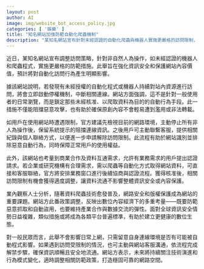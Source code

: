 ```yaml
---
layout: post
author: AI
image: img/website_bot_access_policy.jpg
categories: [ '娛樂' ]
title: "知名網站加強防範自動化爬蟲機制"
description: "某知名網站宣布針對未經認證的自動化爬蟲與機器人實施更嚴格的訪問限制，以強化資訊安全與保障原創內容價值。不影響一般使用者日常瀏覽，遇到限制可依流程申請解禁，且開放企業或研究機構提出認證協商，兼顧內容保護與資料交流需求。"
---
```

近日，某知名網站宣布調整訪問策略，針對非自然人為操作，如未經認證的機器人和爬蟲程式，實施更嚴格的防範措施。此舉旨在強化資訊安全和保護網站內容價值，預計將對自動化訪問行為產生明顯影響。

據該網站說明，若發現有未經授權的自動化程式或機器人持續對站內資源進行訪問，將會立即啟動停權機制，中斷相關連線。網站方面強調，這不是針對一般使用者的日常瀏覽，而是鎖定那些未經核准、以爬取資料為目的的自動行為手段。此一措施不僅能阻擋惡意攻擊，也有助於確保原創內容不會輕易遭到濫用或非法轉載。

如用戶在使用網站時遭遇限制，官方建議先檢視目前的網路環境，主動停止所有非人為操作後，保留系統提示的阻擋連線資訊。之後用戶可主動聯繫客服，提供相關紀錄與個人聯絡方式，以便進一步申請解除訪問限制。此流程有助於網站識別並排除惡意自動行為，同時保障正常用戶的使用權益。

此外，該網站也考量到商業合作及資料互通需求，允許有業務需求的用戶提出認證請求。若企業或研究機構有合理需求，需以爬蟲等自動化方式取得網站資料，可直接和客服聯絡，官方將安排業務窗口進行後續協商與認證流程。獲得核准後，相關訪問限制有機會獲得適度調整，讓資料流通不影響整體資訊安全或內容保護。

業內觀察人士分析，隨著資料爬蟲技術愈發普及，網路安全和版權保護成為網站的重要課題。網站方此番政策調整，反映出數位內容經濟下的多重考量——既要防範惡意抓取和自動盜用，也要維持產業合作與數據交流的彈性。面對全球資訊安全情勢日益複雜，類似措施或將成為各類平台普遍標準，有助於建立更健康的數位生態。

對一般民眾而言，此舉不會影響日常上網，只需留意自身連線環境是否有可能被自動程式影響。如果遇到訪問受限制的情況，也可主動與網站客服溝通，依流程完成解禁步驟，確保資訊順暢且安全地流通。網站方表示，未來將持續關注技術演進和行為模式變化，適時調整相關防範政策，打造穩固可靠的網路空間。
